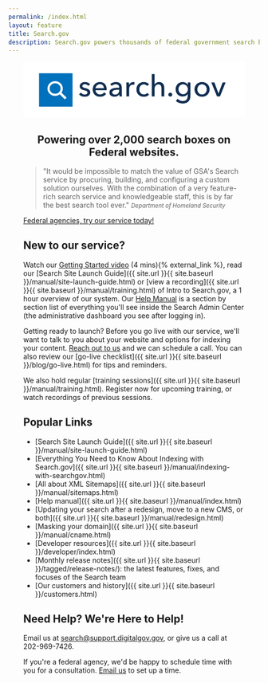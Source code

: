 ```yaml
---
permalink: /index.html
layout: feature
title: Search.gov
description: Search.gov powers thousands of federal government search boxes. Use it to improve the public's search experience on your agency's site.
---
```



<article class="article feature" style="padding:0 30px; margin-top: 10px;">
<div class="banner" style="text-center center-block">
  <a href="/">
    <img class="img-responsive center-block" src="/img/searchdotgovlogo.png" alt="Search.gov logo"/>
  </a>
</div>

<div style="text-align: center;">
<h1>Powering over 2,000 search boxes on Federal websites.</h1>
</div>

> "It would be impossible to match the value of GSA's Search service by procuring, building, and configuring a custom solution ourselves. With the combination of a very feature-rich search service and knowledgeable staff, this is by far the best search tool ever."
<small><cite>Department of Homeland Security</cite></small>

<div class='signup-wrapper'>
  <a href="http://search.usa.gov/signup" class="btn btn-primary btn-large">Federal agencies, try our service today!</a>
</div>

## New to our service?

Watch our <a href="https://www.youtube.com/watch?v=p-y9T23ziEg">Getting Started video</a> (4 mins){% external_link %}, read our [Search Site Launch Guide]({{ site.url }}{{ site.baseurl }}/manual/site-launch-guide.html) or [view a recording]({{ site.url }}{{ site.baseurl }}/manual/training.html) of Intro to Search.gov, a 1 hour overview of our system.  Our <a href="/manual/index.html">Help Manual</a> is a section by section list of everything you'll see inside the Search Admin Center (the administrative dashboard you see after logging in).

Getting ready to launch? Before you go live with our service, we'll want to talk to you about your website and options for indexing your content. [Reach out to us](mailto:search@support.digitalgov.gov) and we can schedule a call.  You can also review our [go-live checklist]({{ site.url }}{{ site.baseurl }}/blog/go-live.html) for tips and reminders.

We also hold regular [training sessions]({{ site.url }}{{ site.baseurl }}/manual/training.html). Register now for upcoming training, or watch recordings of previous sessions.

## Popular Links

* [Search Site Launch Guide]({{ site.url }}{{ site.baseurl }}/manual/site-launch-guide.html)
* [Everything You Need to Know About Indexing with Search.gov]({{ site.url }}{{ site.baseurl }}/manual/indexing-with-searchgov.html)
* [All about XML Sitemaps]({{ site.url }}{{ site.baseurl }}/manual/sitemaps.html)
* [Help manual]({{ site.url }}{{ site.baseurl }}/manual/index.html)
* [Updating your search after a redesign, move to a new CMS, or both]({{ site.url }}{{ site.baseurl }}/manual/redesign.html)
* [Masking your domain]({{ site.url }}{{ site.baseurl }}/manual/cname.html)
* [Developer resources]({{ site.url }}{{ site.baseurl }}/developer/index.html)
* [Monthly release notes]({{ site.url }}{{ site.baseurl }}/tagged/release-notes/): the latest features, fixes, and focuses of the Search team
* [Our customers and history]({{ site.url }}{{ site.baseurl }}/customers.html)

## Need Help? We're Here to Help!

Email us at <search@support.digitalgov.gov>, or give us a call at 202-969-7426.

If you're a federal agency, we'd be happy to schedule time with you for a consultation. [Email us](mailto:search@support.digitalgov.gov) to set up a time.
</article>
